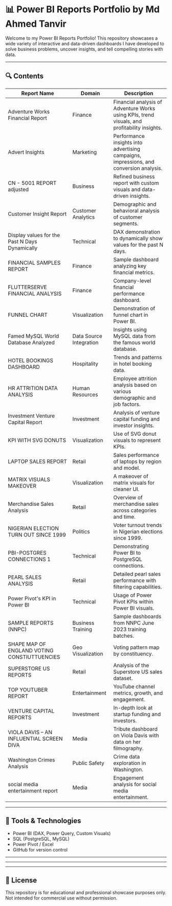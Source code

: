 # 📊 Power BI Reports Portfolio by Md Ahmed Tanvir

Welcome to my Power BI Reports Portfolio! This repository showcases a wide variety of interactive and data-driven dashboards I have developed to solve business problems, uncover insights, and tell compelling stories with data.

---

## 🔍 Contents

| Report Name | Domain | Description |
|-------------|--------|-------------|
| Adventure Works Financial Report | Finance | Financial analysis of Adventure Works using KPIs, trend visuals, and profitability insights. |
| Advert Insights | Marketing | Performance insights into advertising campaigns, impressions, and conversion analysis. |
| CN - 5001 REPORT adjusted | Business | Refined business report with custom visuals and data-driven insights. |
| Customer Insight Report | Customer Analytics | Demographic and behavioral analysis of customer segments. |
| Display values for the Past N Days Dynamically | Technical | DAX demonstration to dynamically show values for the past N days. |
| FINANCIAL SAMPLES REPORT | Finance | Sample dashboard analyzing key financial metrics. |
| FLUTTERSERVE FINANCIAL ANALYSIS | Finance | Company-level financial performance dashboard. |
| FUNNEL CHART | Visualization | Demonstration of funnel chart in Power BI. |
| Famed MySQL World Database Analyzed | Data Source Integration | Insights using MySQL data from the famous world database. |
| HOTEL BOOKINGS DASHBOARD | Hospitality | Trends and patterns in hotel booking data. |
| HR ATTRITION DATA ANALYSIS | Human Resources | Employee attrition analysis based on various demographic and job factors. |
| Investment Venture Capital Report | Investment | Analysis of venture capital funding and investor insights. |
| KPI WITH SVG DONUTS | Visualization | Use of SVG donut visuals to represent KPIs. |
| LAPTOP SALES REPORT | Retail | Sales performance of laptops by region and model. |
| MATRIX VISUALS MAKEOVER | Visualization | A makeover of matrix visuals for cleaner UI. |
| Merchandise Sales Analysis | Retail | Overview of merchandise sales across categories and time. |
| NIGERIAN ELECTION TURN OUT SINCE 1999 | Politics | Voter turnout trends in Nigerian elections since 1999. |
| PBI-POSTGRES CONNECTIONS 1 | Technical | Demonstrating Power BI to PostgreSQL connections. |
| PEARL SALES ANALYSIS | Retail | Detailed pearl sales performance with filtering capabilities. |
| Power Pivot's KPI in Power BI | Technical | Usage of Power Pivot KPIs within Power BI visuals. |
| SAMPLE REPORTS (NNPC) | Business Training | Sample dashboards from NNPC June 2023 training batches. |
| SHAPE MAP OF ENGLAND VOTING CONSTIUTTUENCIES | Geo Visualization | Voting pattern map by constituency. |
| SUPERSTORE US REPORTS | Retail | Analysis of the Superstore US sales dataset. |
| TOP YOUTUBER REPORT | Entertainment | YouTube channel metrics, growth, and engagement. |
| VENTURE CAPITAL REPORTS | Investment | In-depth look at startup funding and investors. |
| VIOLA DAVIS – AN INFLUENTIAL SCREEN DIVA | Media | Tribute dashboard on Viola Davis with data on her filmography. |
| Washington Crimes Analysis | Public Safety | Crime data exploration in Washington. |
| social media entertainment report | Media | Engagement analysis for social media entertainment. |

---

## 🧰 Tools & Technologies

- Power BI (DAX, Power Query, Custom Visuals)
- SQL (PostgreSQL, MySQL)
- Power Pivot / Excel
- GitHub for version control

---

---

---

## 📄 License

This repository is for educational and professional showcase purposes only. Not intended for commercial use without permission.

